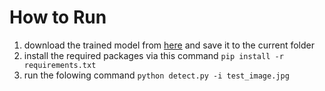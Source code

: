 # How to Run
1. download the trained model from [here](https://drive.google.com/file/d/1JgcwAi1EeNjTHH3MhOKFnNmt3wj0HpNd/view?usp=sharing) and save it to the current folder
2. install the required packages via this command `pip install -r requirements.txt` 
3. run the folowing command `python detect.py -i test_image.jpg`